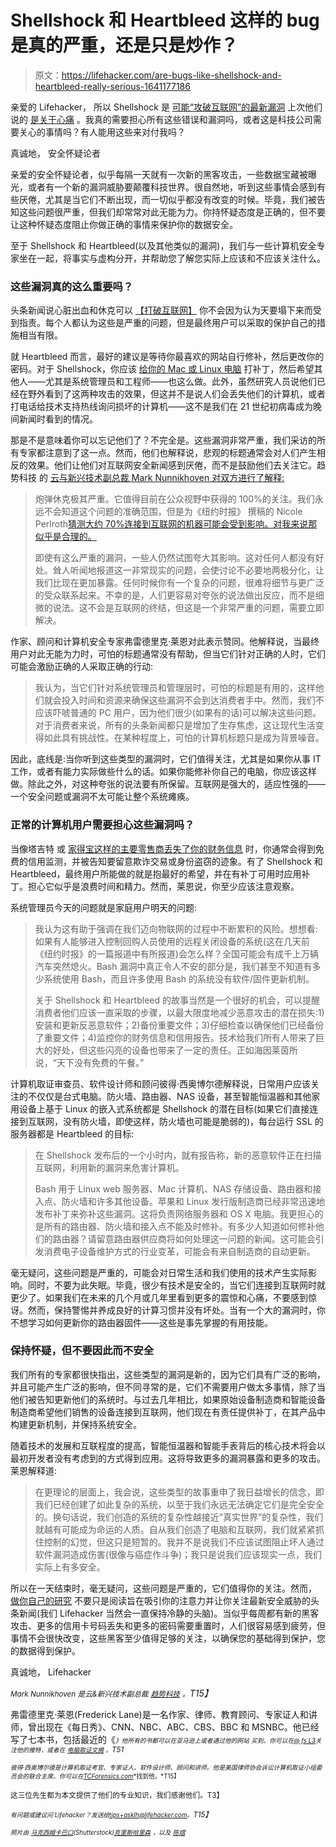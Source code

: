 # Shellshock 和 Heartbleed 这样的 bug 是真的严重，还是只是炒作？

> 原文：<https://lifehacker.com/are-bugs-like-shellshock-and-heartbleed-really-serious-1641177186>

亲爱的 Lifehacker，
所以 Shellshock 是 [可能“攻破互联网”的最新漏洞](https://gizmodo.com/why-the-shellshock-bash-bug-could-be-even-worse-than-he-1639047786) 上次他们说的 [是关于心痛](http://lifehacker.com/what-the-heartbleed-security-bug-means-for-you-1560801201) 。我真的需要担心所有这些错误和漏洞吗，或者这是科技公司需要关心的事情吗？有人能用这些来对付我吗？



真诚地，
安全怀疑论者

亲爱的安全怀疑论者，似乎每隔一天就有一次新的黑客攻击，一些数据宝藏被曝光，或者有一个新的漏洞威胁要颠覆科技世界。很自然地，听到这些事情会感到有些厌倦，尤其是当它们不断出现，而一切似乎都没有改变的时候。毕竟，我们被告知这些问题很严重，但我们却常常对此无能为力。你持怀疑态度是正确的，但不要让这种怀疑态度阻止你做正确的事情来保护你的数据安全。

至于 Shellshock 和 Heartbleed(以及其他类似的漏洞)，我们与一些计算机安全专家坐在一起，将事实与虚构分开，并帮助您了解您实际上应该和不应该关注什么。

### 这些漏洞真的这么重要吗？

头条新闻说心脏出血和休克可以 [【打破互联网】](http://indiatoday.intoday.in/technology/story/move-over-heartbleed-new-bash-bug-threatens-to-break-internet/1/392593.html) 你不会因为认为天要塌下来而受到指责。每个人都认为这些是严重的问题，但是最终用户可以采取的保护自己的措施相当有限。

就 Heartbleed 而言，最好的建议是等待你最喜欢的网站自行修补，然后更改你的密码。对于 Shellshock，你应该 [给你的 Mac 或 Linux 电脑](https://lifehacker.com/how-to-check-if-your-mac-or-linux-machine-is-vulnerable-1639211806) 打补丁，然后希望其他人——尤其是系统管理员和工程师——也这么做。此外，虽然研究人员说他们已经在野外看到了这两种攻击的效果，但这并不是说人们会丢失他们的计算机，或者打电话给技术支持热线询问损坏的计算机——这不是我们在 21 世纪初病毒成为晚间新闻时看到的情况。

那是不是意味着你可以忘记他们了？不完全是。这些漏洞非常严重，我们采访的所有专家都注意到了这一点。然而，他们也解释说，悲观的标题通常会对人们产生相反的效果。他们让他们对互联网安全新闻感到厌倦，而不是鼓励他们去关注它。趋势科技 的 [云与新兴技术副总裁 Mark Nunnikhoven 对双方进行了解释:](http://trendmicro.com/)

> 炮弹休克极其严重。它值得目前在公众视野中获得的 100%的关注。我们永远不会知道这个问题的准确范围，但是为《纽约时报》 撰稿的 Nicole Perlroth[猜测大约 70%连接到互联网的机器可能会受到影响。对我来说那似乎是合理的。](http://www.nytimes.com/2014/09/26/technology/security-experts-expect-shellshock-software-bug-to-be-significant.html?_r=1)
> 
> 即使有这么严重的漏洞，一些人仍然试图夸大其影响。这对任何人都没有好处。耸人听闻地报道这一非常现实的问题，会使讨论不必要地两极分化，让我们比现在更加暴露。任何时候你有一个复杂的问题，很难将细节与更广泛的受众联系起来。不幸的是，人们更容易对夸张的说法做出反应，而不是细微的说法。这不会是互联网的终结，但这是一个非常严重的问题，需要立即解决。

作家、顾问和计算机安全专家弗雷德里克·莱恩对此表示赞同。他解释说，当最终用户对此无能为力时，可怕的标题通常没有帮助，但当它们针对正确的人时，它们可能会激励正确的人采取正确的行动:

> 我认为，当它们针对系统管理员和管理层时，可怕的标题是有用的，这样他们就会投入时间和资源来确保这些漏洞不会到达消费者手中。然而，我们不应该吓唬普通的 PC 用户，因为他们很少(如果有的话)可以解决这些问题。对于消费者来说，所有的头条新闻都只是增加了生存焦虑，这让现代生活变得如此具有挑战性。在某种程度上，可怕的计算机标题只是成为背景噪音。

因此，底线是:当你听到这些类型的漏洞时，它们值得关注，尤其是如果你从事 IT 工作，或者有能力实际做些什么的话。如果你能修补你自己的电脑，你应该这样做。除此之外，对这种夸张的说法要有所保留。互联网是强大的，适应性强的——一个安全问题或漏洞不太可能让整个系统瘫痪。

### 正常的计算机用户需要担心这些漏洞吗？

当像塔吉特 或 [家得宝这样的主要零售商丢失了你的财务信息](http://lifehacker.com/home-depot-reportedly-hacked-by-same-group-that-hacked-1631973172) 时，你通常会得到免费的信用监测，并被告知要留意欺诈交易或身份盗窃的迹象。有了 Shellshock 和 Heartbleed，最终用户所能做的就是抱最好的希望，并在有补丁可用时应用补丁。担心它似乎是浪费时间和精力。然而，莱恩说，你至少应该注意观察。

系统管理员今天的问题就是家庭用户明天的问题:

> 我认为这有助于强调在我们迈向物联网的过程中不断累积的风险。想想看:如果有人能够进入控制回购人员使用的远程关闭设备的系统(这在几天前《纽约时报》的一篇报道中有所报道)会怎么样？全国可能会有成千上万辆汽车突然熄火。Bash 漏洞中真正令人不安的部分是，我们甚至不知道有多少系统使用 Bash，而且许多使用 Bash 的系统没有软件/固件更新机制。
> 
> 关于 Shellshock 和 Heartbleed 的故事当然是一个很好的机会，可以提醒消费者他们应该一直采取的步骤，以最大限度地减少恶意攻击的潜在损失:1)安装和更新反恶意软件；2)备份重要文件；3)仔细检查以确保他们已经备份了重要文件；4)监控你的财务信息和信用报告。技术给我们所有人带来了巨大的好处，但这些闪亮的设备也带来了一定的责任。正如海因莱茵所说，“天下没有免费的午餐。”

计算机取证审查员、软件设计师和顾问彼得·西奥博尔德解释说，日常用户应该关注的不仅仅是台式电脑。防火墙、路由器、NAS 设备，甚至智能恒温器和其他家用设备上基于 Linux 的嵌入式系统都是 Shellshock 的潜在目标(如果它们直接连接到互联网，没有防火墙，即使这样，防火墙也可能是脆弱的)，每台运行 SSL 的服务器都是 Heartbleed 的目标:

> 在 Shellshock 发布后的一个小时内，就有报告称，新的恶意软件正在扫描互联网，利用新的漏洞来危害计算机。
> 
> Bash 用于 Linux web 服务器、Mac 计算机、NAS 存储设备、路由器和接入点、防火墙和许多其他设备。苹果和 Linux 发行版制造商已经非常迅速地发布补丁来弥补这些漏洞。这将负责网络服务器和 OS X 电脑。我更担心的是所有的路由器、防火墙和接入点不能及时修补。有多少人知道如何修补他们的路由器？请留意路由器供应商将如何处理这一问题的新闻。这可能会引发消费电子设备维护方式的行业变革，可能会有来自制造商的自动更新。

毫无疑问，这些问题是严重的，可能会对日常生活和我们使用的技术产生实际影响。同时，不要为此失眠。毕竟，很少有技术是安全的，当它们连接到互联网时就更少了。如果我们在未来的几个月或几年里看到更多的震惊和心痛，不要感到惊讶。然而，保持警惕并养成良好的计算习惯并没有坏处。当有一个大的漏洞时，你不想学习如何更新你的路由器固件——这些是事先掌握的有用技能。

### 保持怀疑，但不要因此而不安全

我们所有的专家都很快指出，这些类型的漏洞是新的，因为它们具有广泛的影响，并且可能产生广泛的影响，但不同寻常的是，它们不需要用户做太多事情，除了当他们被告知更新他们的系统时。与过去几年相比，如果原始设备制造商和智能设备制造商希望他们销售的设备连接到互联网，他们现在有责任提供补丁，在其产品中构建更新机制，并保持系统安全。

随着技术的发展和互联程度的提高，智能恒温器和智能手表背后的核心技术将会以最初开发者没有考虑到的方式得到应用。这将导致更多的漏洞暴露和更多的攻击。莱恩解释道:

> 在更理论的层面上，我会说，这些类型的故事重申了我日益增长的信念，即我们已经创建了如此复杂的系统，以至于我们永远无法确定它们是完全安全的。换句话说，我们创造的系统的复杂性越接近“真实世界”的复杂性，我们就越有可能成为命运的人质。自从我们创造了电脑和互联网，我们就紧紧抓住控制的幻觉，但这只是短暂的。我并不是说我们不应该试图阻止坏人通过软件漏洞造成伤害(很像与癌症作斗争)；我只是说我们应该现实一点，我们实际上有多安全。

所以在一天结束时，毫无疑问，这些问题是严重的，它们值得你的关注。然而， [做你自己的研究](https://lifehacker.com/how-to-conduct-scientific-research-on-the-internet-wit-5985561) 不要只是阅读旨在吸引你的注意力并让你关注最新安全威胁的头条新闻(我们 Lifehacker 当然会一直保持冷静的头脑)。当似乎每周都有新的黑客攻击、更多的信用卡号码丢失和更多的密码需要重置时，人们很容易感到疲劳，但事情不会很快改变，这些黑客至少值得足够的关注，以确保您的基础得到保护，您的数据得到保护。

真诚地，
Lifehacker

*<small>Mark Nunnikhoven 是云&新兴技术副总裁</small>* [*<small>趋势科技</small>*](http://www.trendmicro.com/us/index.html) *<small>。</small>T15】*

弗雷德里克·莱恩(Frederick Lane)是一名作家、律师、教育顾问、专家证人和讲师，曾出现在《每日秀》、CNN、NBC、ABC、CBS、BBC 和 MSNBC。他已经写了七本书，包括最近的《[*<small></small>*](http://lifehacker.com/www.cybertrapsfortheyoung.com)<small>*<small>》他所有的书都可以在亚马逊上或者通过他的网站</small>* *<small>买到。你可以在</small>*[*<small>@ fs L3</small>*](https://twitter.com/fsl3)*<small>关注他的推特，或者在</small>* [*<small>电脑取证文摘</small>*](http://www.computerforensicsdigest.com/) *<small>。</small>T51*</small> 

<small><small>*彼得·西奥博尔德是计算机取证考官、专家证人、软件设计师、顾问和讲师。他是美国律师协会诉讼计算机取证小组委员会的联合主席。你可以在*</small>[<small>*TCForensics.com*</small>](http://tcforensics.com/)<small>*找到他。*T15】</small></small>

<small>这三位先生都为本文提供了他们的专业知识，我们感谢他们。T3】</small>

<small>*<small>有问题或建议问 Lifehacker？发送给</small>*[*<small>tips+asklh@lifehacker.com</small>*](mailto:tips+asklh@lifehacker.com)*<small>。</small>T15】*</small>

<small>*<small>照片由</small>* [<small>*马克西姆卡巴口*</small>](http://www.shutterstock.com/pic.mhtml?id=103173644&src=id)<small>*(Shutterstock)*</small>[<small>*克里斯哈里森*</small>](https://www.flickr.com/photos/cdharrison/280252512) <small>*，以及*</small> [<small>*陈熠*</small>](https://www.flickr.com/photos/yiie/4865201576/)<small></small></small>

<small></small>